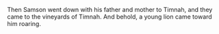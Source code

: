Then Samson went down with his father and mother to Timnah, and they came to the vineyards of Timnah. And behold, a young lion came toward him roaring.
